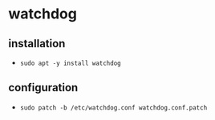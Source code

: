 # watchdog

## installation

- `sudo apt -y install watchdog`

## configuration

- `sudo patch -b /etc/watchdog.conf watchdog.conf.patch`
